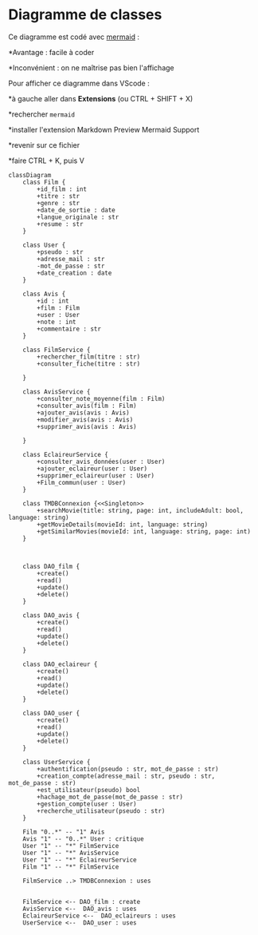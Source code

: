 # Diagramme de classes
Ce diagramme est codé avec [mermaid](https://www.mermaidchart.com/app/projects/f29f77fb-0c39-418a-8cad-4ba14bc93ee3/diagrams/2822c3cb-6469-4b4c-9a0e-a6a53c02c197/version/v0.1/edit) :

*Avantage : facile à coder

*Inconvénient : on ne maîtrise pas bien l'affichage

Pour afficher ce diagramme dans VScode :

*à gauche aller dans **Extensions** (ou CTRL + SHIFT + X)

*rechercher `mermaid`

*installer l'extension Markdown Preview Mermaid Support

*revenir sur ce fichier

*faire CTRL + K, puis V

```mermaid
classDiagram
    class Film {
        +id_film : int
        +titre : str
        +genre : str
        +date_de_sortie : date
        +langue_originale : str
        +resume : str
    }

    class User {
        +pseudo : str
        +adresse_mail : str
        -mot_de_passe : str
        +date_creation : date
    }

    class Avis {
        +id : int
        +film : Film
        +user : User
        +note : int
        +commentaire : str
    }

    class FilmService {
        +rechercher_film(titre : str)
        +consulter_fiche(titre : str)
        
    }

    class AvisService {
        +consulter_note_moyenne(film : Film)
        +consulter_avis(film : Film)
        +ajouter_avis(avis : Avis)
        +modifier_avis(avis : Avis)
        +supprimer_avis(avis : Avis)
        
    }

    class EclaireurService {
        +consulter_avis_données(user : User)
        +ajouter_eclaireur(user : User)
        +supprimer_eclaireur(user : User)
        +Film_commun(user : User)
    }
    
    class TMDBConnexion {<<Singleton>>
        +searchMovie(title: string, page: int, includeAdult: bool, language: string)
        +getMovieDetails(movieId: int, language: string)
        +getSimilarMovies(movieId: int, language: string, page: int)
    }

    

    class DAO_film {
        +create()
        +read()
        +update()
        +delete()
    }

    class DAO_avis {
        +create()
        +read()
        +update()
        +delete()
    }

    class DAO_eclaireur {
        +create()
        +read()
        +update()
        +delete()
    }

    class DAO_user {
        +create()
        +read()
        +update()
        +delete()
    }

    class UserService {
        +authentification(pseudo : str, mot_de_passe : str)
        +creation_compte(adresse_mail : str, pseudo : str, mot_de_passe : str)
        +est_utilisateur(pseudo) bool
        +hachage_mot_de_passe(mot_de_passe : str)
        +gestion_compte(user : User)
        +recherche_utilisateur(pseudo : str)
    }

    Film "0..*" -- "1" Avis 
    Avis "1" -- "0..*" User : critique
    User "1" -- "*" FilmService
    User "1" -- "*" AvisService
    User "1" -- "*" EclaireurService
    Film "1" -- "*" FilmService

    FilmService ..> TMDBConnexion : uses
    

    FilmService <-- DAO_film : create
    AvisService <--  DAO_avis : uses
    EclaireurService <--  DAO_eclaireurs : uses
    UserService <--  DAO_user : uses
```